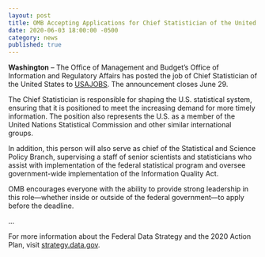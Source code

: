 ```yaml
---
layout: post
title: OMB Accepting Applications for Chief Statistician of the United States
date: 2020-06-03 18:00:00 -0500
category: news
published: true
---
```


**Washington** – The Office of Management and Budget’s Office of Information and Regulatory Affairs has posted the job of Chief Statistician of the United States to [USAJOBS](https://www.usajobs.gov/GetJob/ViewDetails/569699900). The announcement closes June 29.

The Chief Statistician is responsible for shaping the U.S. statistical system, ensuring that it is positioned to meet the increasing demand for more timely information. The position also represents the U.S. as a member of the United Nations Statistical Commission and other similar international groups.

In addition, this person will also serve as chief of the Statistical and Science Policy Branch, supervising a staff of senior scientists and statisticians who assist with implementation of the federal statistical program and oversee government-wide implementation of the Information Quality Act.

OMB encourages everyone with the ability to provide strong leadership in this role—whether inside or outside of the federal government—to apply before the deadline.

...


For more information about the Federal Data Strategy and the 2020 Action Plan, visit [strategy.data.gov](https://strategy.data.gov).
